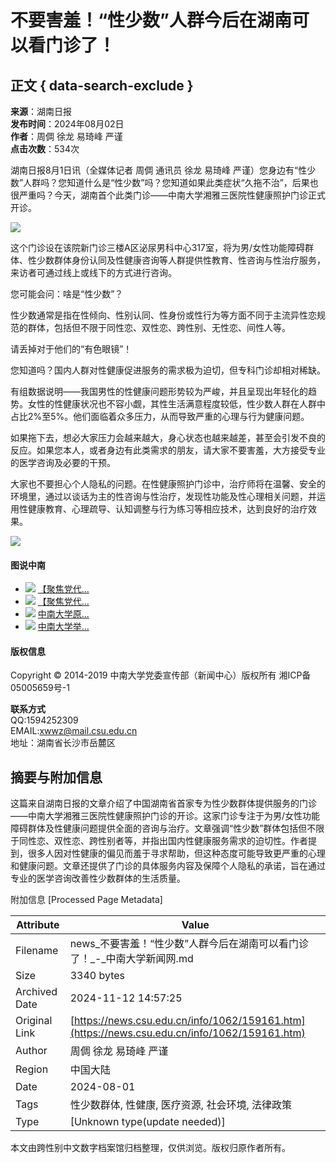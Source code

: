 # 不要害羞！“性少数”人群今后在湖南可以看门诊了！

## 正文 { data-search-exclude }


**来源**：湖南日报  
**发布时间**：2024年08月02日  
**作者**：周倜 徐龙 易琦峰 严谨  
**点击次数**：534次  

湖南日报8月1日讯（全媒体记者 周倜 通讯员 徐龙 易琦峰 严谨）您身边有“性少数”人群吗？您知道什么是“性少数”吗？您知道如果此类症状“久拖不治”，后果也很严重吗？今天，湖南首个此类门诊——中南大学湘雅三医院性健康照护门诊正式开诊。

![](/__local/C/5D/DD/9C050EC7D64F82F8BA1DDDE8719_18411375_1A398.jpg)

这个门诊设在该院新门诊三楼A区泌尿男科中心317室，将为男/女性功能障碍群体、性少数群体身份认同及性健康咨询等人群提供性教育、性咨询与性治疗服务，来访者可通过线上或线下的方式进行咨询。

您可能会问：啥是“性少数”？

性少数通常是指在性倾向、性别认同、性身份或性行为等方面不同于主流异性恋规范的群体，包括但不限于同性恋、双性恋、跨性别、无性恋、间性人等。

请丢掉对于他们的“有色眼镜”！

您知道吗？国内人群对性健康促进服务的需求极为迫切，但专科门诊却相对稀缺。

有组数据说明——我国男性的性健康问题形势较为严峻，并且呈现出年轻化的趋势。女性的性健康状况也不容小觑，其性生活满意程度较低，性少数人群在人群中占比2%至5%。他们面临着众多压力，从而导致严重的心理与行为健康问题。

如果拖下去，想必大家压力会越来越大，身心状态也越来越差，甚至会引发不良的反应。如果您本人，或者身边有此类需求的朋友，请大家不要害羞，大方接受专业的医学咨询及必要的干预。

大家也不要担心个人隐私的问题。在性健康照护门诊中，治疗师将在温馨、安全的环境里，通过以谈话为主的性咨询与性治疗，发现性功能及性心理相关问题，并运用性健康教育、心理疏导、认知调整与行为练习等相应技术，达到良好的治疗效果。

![](../../images/fx/share.png)

#### 图说中南

-   [![](/__local/8/3B/94/834960C2EA4E3FB62112B8B0C35_AE0973F2_3E1976.jpg)](../1013/153282.htm) [【聚焦党代...](../1013/153282.htm "【聚焦党代会】中国共产党中南大学第四次代表大会组图二（会议纪实）")
-   [![](/__local/E/8F/33/FB1E91824B5BD72555BA3AA3E69_F4A40DC7_46D26F.jpg)](../1013/153280.htm) [【聚焦党代...](../1013/153280.htm "【聚焦党代会】中国共产党中南大学第四次代表大会组图一（大会盛况）")
-   [![](/__local/D/AD/F3/3FFEC42FC7F6969573650BF692D_C4185F2C_513154.jpg)](../1013/149922.htm) [中南大学原...](../1013/149922.htm "中南大学原创大型歌舞诗《中南故事》上演")
-   [![](/__local/4/74/81/D7056D4541AA024D066ED3EE4AE_C4604171_95B53.jpg)](../1013/149838.htm) [中南大学举...](../1013/149838.htm "中南大学举行2021届毕业典礼暨学位授予仪式")

#### 版权信息

Copyright © 2014-2019 中南大学党委宣传部（新闻中心）版权所有 湘ICP备05005659号-1 

**联系方式**  
QQ:1594252309  
EMAIL:xwwz@mail.csu.edu.cn  
地址：湖南省长沙市岳麓区

## 摘要与附加信息

<!-- tcd_abstract -->
这篇来自湖南日报的文章介绍了中国湖南省首家专为性少数群体提供服务的门诊——中南大学湘雅三医院性健康照护门诊的开诊。这家门诊专注于为男/女性功能障碍群体及性健康问题提供全面的咨询与治疗。文章强调“性少数”群体包括但不限于同性恋、双性恋、跨性别者等，并指出国内性健康服务需求的迫切性。作者提到，很多人因对性健康的偏见而羞于寻求帮助，但这种态度可能导致更严重的心理和健康问题。文章还提供了门诊的具体服务内容及保障个人隐私的承诺，旨在通过专业的医学咨询改善性少数群体的生活质量。
<!-- tcd_abstract_end -->

附加信息 [Processed Page Metadata]

| Attribute       | Value                                  |
|-----------------|----------------------------------------|
| Filename        | news_不要害羞！“性少数”人群今后在湖南可以看门诊了！_-_中南大学新闻网.md                             |
| Size            | 3340 bytes                           |
| Archived Date   | 2024-11-12 14:57:25                             |
| Original Link   | [https://news.csu.edu.cn/info/1062/159161.htm](https://news.csu.edu.cn/info/1062/159161.htm)                       |
| Author          | 周倜 徐龙 易琦峰 严谨                               |
| Region          | 中国大陆                               |
| Date            | 2024-08-01                                 |
| Tags            | 性少数群体, 性健康, 医疗资源, 社会环境, 法律政策                                 |
| Type            | [Unknown type(update needed)]                                 |
<!-- tcd_table_end -->

本文由跨性别中文数字档案馆归档整理，仅供浏览。版权归原作者所有。
